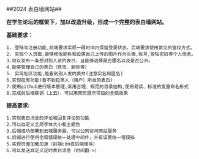 ##2024 表白墙网站##

**在学生论坛的框架下，加以改造升级，形成一个完整的表白墙网站。**

**基础要求：**

```
1. 登陆与注册功能,前端要求实现一段时间内保留登录状态，后端要求使用常见的鉴权方式。
2. 实现个人页面,能够修改昵称和设置自己上传的图片作为头像,账号,登陆密码等个人信息。
3.可以发布一条想对别人说的表白，且能够选择是否匿名以及是否公开。
4.能够管理自己的表白（修改、删除等）
5. 实现社区功能,能看到别人发的表白(注意实名和匿名)
6.实现拉黑功能(看不到拉黑人（用户）所发的表白)
7.使用github进行版本管理,采用合理、规范的目录结构,使用易读、标准的变量命名形式
8.完成前后端联调（上云），可以用网页展示项目的全部效果

```



**提高要求:**

```
1.实现表白消息的评论和回复评论的功能
2.可以自定义全局字体大小和主题色
3.后端成功部署到云端服务器，可以公网访问网站服务
4.后端进行使用全局错误统一处理中间件，并有设置统一错误码
5.实现页面加载加速（前端cdn或后端缓存）
6.可以发送自定义定时表白消息（时间戳->）
	
```

